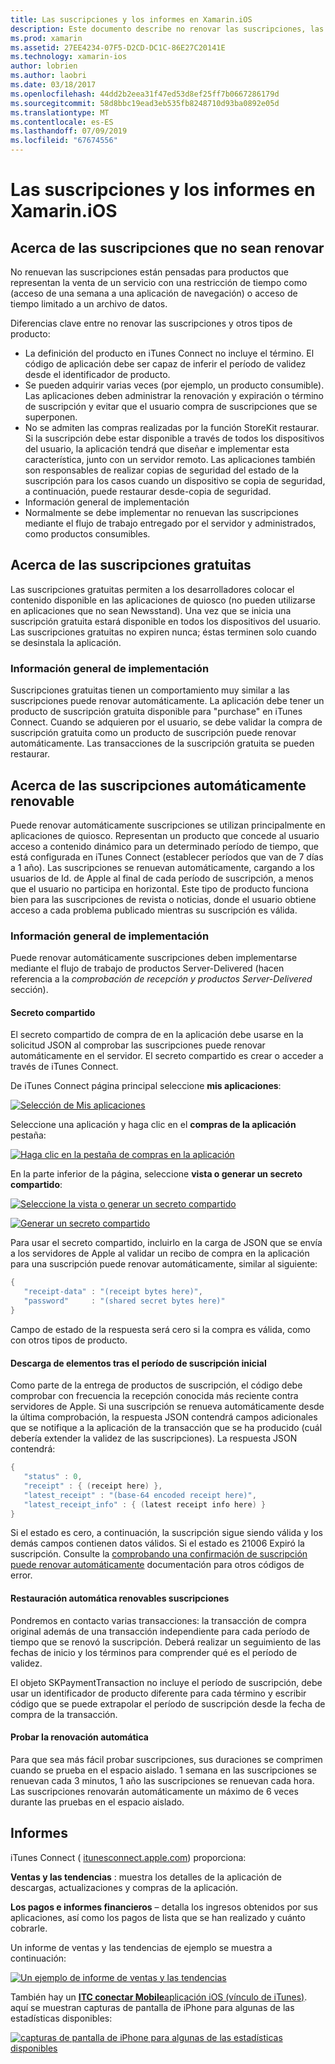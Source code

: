 ```yaml
---
title: Las suscripciones y los informes en Xamarin.iOS
description: Este documento describe no renovar las suscripciones, las suscripciones gratuitas, suscripciones puede renovar automáticamente y mediante iTunes Connect para informar sobre estos elementos.
ms.prod: xamarin
ms.assetid: 27EE4234-07F5-D2CD-DC1C-86E27C20141E
ms.technology: xamarin-ios
author: lobrien
ms.author: laobri
ms.date: 03/18/2017
ms.openlocfilehash: 44dd2b2eea31f47ed53d8ef25ff7b0667286179d
ms.sourcegitcommit: 58d8bbc19ead3eb535fb8248710d93ba0892e05d
ms.translationtype: MT
ms.contentlocale: es-ES
ms.lasthandoff: 07/09/2019
ms.locfileid: "67674556"
---
```

# <a name="subscriptions-and-reporting-in-xamarinios"></a>Las suscripciones y los informes en Xamarin.iOS

## <a name="about-non-renewing-subscriptions"></a>Acerca de las suscripciones que no sean renovar

No renuevan las suscripciones están pensadas para productos que representan la venta de un servicio con una restricción de tiempo como (acceso de una semana a una aplicación de navegación) o acceso de tiempo limitado a un archivo de datos.   
   
Diferencias clave entre no renovar las suscripciones y otros tipos de producto:

-  La definición del producto en iTunes Connect no incluye el término. El código de aplicación debe ser capaz de inferir el período de validez desde el identificador de producto. 
-  Se pueden adquirir varias veces (por ejemplo, un producto consumible). Las aplicaciones deben administrar la renovación y expiración o término de suscripción y evitar que el usuario compra de suscripciones que se superponen. 
-  No se admiten las compras realizadas por la función StoreKit restaurar. Si la suscripción debe estar disponible a través de todos los dispositivos del usuario, la aplicación tendrá que diseñar e implementar esta característica, junto con un servidor remoto. Las aplicaciones también son responsables de realizar copias de seguridad del estado de la suscripción para los casos cuando un dispositivo se copia de seguridad, a continuación, puede restaurar desde-copia de seguridad. 
-  Información general de implementación
-  Normalmente se debe implementar no renuevan las suscripciones mediante el flujo de trabajo entregado por el servidor y administrados, como productos consumibles. 


## <a name="about-free-subscriptions"></a>Acerca de las suscripciones gratuitas

Las suscripciones gratuitas permiten a los desarrolladores colocar el contenido disponible en las aplicaciones de quiosco (no pueden utilizarse en aplicaciones que no sean Newsstand). Una vez que se inicia una suscripción gratuita estará disponible en todos los dispositivos del usuario. Las suscripciones gratuitas no expiren nunca; éstas terminen solo cuando se desinstala la aplicación.

### <a name="implementation-overview"></a>Información general de implementación

Suscripciones gratuitas tienen un comportamiento muy similar a las suscripciones puede renovar automáticamente. La aplicación debe tener un producto de suscripción gratuita disponible para "purchase" en iTunes Connect. Cuando se adquieren por el usuario, se debe validar la compra de suscripción gratuita como un producto de suscripción puede renovar automáticamente. Las transacciones de la suscripción gratuita se pueden restaurar.


## <a name="about-auto-renewable-subscriptions"></a>Acerca de las suscripciones automáticamente renovable

Puede renovar automáticamente suscripciones se utilizan principalmente en aplicaciones de quiosco. Representan un producto que concede al usuario acceso a contenido dinámico para un determinado período de tiempo, que está configurada en iTunes Connect (establecer períodos que van de 7 días a 1 año). Las suscripciones se renuevan automáticamente, cargando a los usuarios de Id. de Apple al final de cada período de suscripción, a menos que el usuario no participa en horizontal. Este tipo de producto funciona bien para las suscripciones de revista o noticias, donde el usuario obtiene acceso a cada problema publicado mientras su suscripción es válida.

### <a name="implementation-overview"></a>Información general de implementación

Puede renovar automáticamente suscripciones deben implementarse mediante el flujo de trabajo de productos Server-Delivered (hacen referencia a la *comprobación de recepción y productos Server-Delivered* sección).

#### <a name="shared-secret"></a>Secreto compartido

El secreto compartido de compra de en la aplicación debe usarse en la solicitud JSON al comprobar las suscripciones puede renovar automáticamente en el servidor. El secreto compartido es crear o acceder a través de iTunes Connect.

De iTunes Connect página principal seleccione **mis aplicaciones**:   
   
 [![](subscriptions-and-reporting-images/image2.png "Selección de Mis aplicaciones")](subscriptions-and-reporting-images/image2.png#lightbox)  
 
Seleccione una aplicación y haga clic en el **compras de la aplicación** pestaña:

[![](subscriptions-and-reporting-images/image6.png "Haga clic en la pestaña de compras en la aplicación")](subscriptions-and-reporting-images/image6.png#lightbox)

En la parte inferior de la página, seleccione **vista o generar un secreto compartido**:
   
 [![](subscriptions-and-reporting-images/image40.png "Seleccione la vista o generar un secreto compartido")](subscriptions-and-reporting-images/image40.png#lightbox)

 [![](subscriptions-and-reporting-images/image41.png "Generar un secreto compartido")](subscriptions-and-reporting-images/image41.png#lightbox)   
   
   
   
 Para usar el secreto compartido, incluirlo en la carga de JSON que se envía a los servidores de Apple al validar un recibo de compra en la aplicación para una suscripción puede renovar automáticamente, similar al siguiente:

```csharp
{
   "receipt-data" : "(receipt bytes here)",
   "password"     : "(shared secret bytes here)"
}
```

Campo de estado de la respuesta será cero si la compra es válida, como con otros tipos de producto.

#### <a name="downloading-items-after-the-initial-subscription-term"></a>Descarga de elementos tras el período de suscripción inicial

Como parte de la entrega de productos de suscripción, el código debe comprobar con frecuencia la recepción conocida más reciente contra servidores de Apple. Si una suscripción se renueva automáticamente desde la última comprobación, la respuesta JSON contendrá campos adicionales que se notifique a la aplicación de la transacción que se ha producido (cuál debería extender la validez de las suscripciones). La respuesta JSON contendrá:

```csharp
{
   "status" : 0,
   "receipt" : { (receipt here) },
   "latest_receipt" : "(base-64 encoded receipt here)",
   "latest_receipt_info" : { (latest receipt info here) }
}
```

Si el estado es cero, a continuación, la suscripción sigue siendo válida y los demás campos contienen datos válidos. Si el estado es 21006 Expiró la suscripción. Consulte la [comprobando una confirmación de suscripción puede renovar automáticamente](https://developer.apple.com/library/ios/releasenotes/General/ValidateAppStoreReceipt/Chapters/ValidateRemotely.html) documentación para otros códigos de error.

#### <a name="restoring-auto-renewable-subscriptions"></a>Restauración automática renovables suscripciones

Pondremos en contacto varias transacciones: la transacción de compra original además de una transacción independiente para cada período de tiempo que se renovó la suscripción. Deberá realizar un seguimiento de las fechas de inicio y los términos para comprender qué es el período de validez.   
   
   
   
 El objeto SKPaymentTransaction no incluye el período de suscripción, debe usar un identificador de producto diferente para cada término y escribir código que se puede extrapolar el período de suscripción desde la fecha de compra de la transacción.

#### <a name="testing-auto-renewal"></a>Probar la renovación automática

Para que sea más fácil probar suscripciones, sus duraciones se comprimen cuando se prueba en el espacio aislado. 1 semana en las suscripciones se renuevan cada 3 minutos, 1 año las suscripciones se renuevan cada hora. Las suscripciones renovarán automáticamente un máximo de 6 veces durante las pruebas en el espacio aislado.

## <a name="reporting"></a>Informes

iTunes Connect ( [itunesconnect.apple.com](http://itunesconnect.apple.com)) proporciona:   
   
 **Ventas y las tendencias** : muestra los detalles de la aplicación de descargas, actualizaciones y compras de la aplicación.   
   
 **Los pagos e informes financieros** – detalla los ingresos obtenidos por sus aplicaciones, así como los pagos de lista que se han realizado y cuánto cobrarle.

Un informe de ventas y las tendencias de ejemplo se muestra a continuación:   

 [![](subscriptions-and-reporting-images/image42.png "Un ejemplo de informe de ventas y las tendencias")](subscriptions-and-reporting-images/image42.png#lightbox)   
   
 También hay un [ **ITC conectar Mobile**aplicación iOS (vínculo de iTunes)](http://itunes.apple.com/us/app/itunes-connect-mobile/id376771144?mt=8).
aquí se muestran capturas de pantalla de iPhone para algunas de las estadísticas disponibles:   
   
 [![](subscriptions-and-reporting-images/image43.png "capturas de pantalla de iPhone para algunas de las estadísticas disponibles")](subscriptions-and-reporting-images/image43.png#lightbox)
